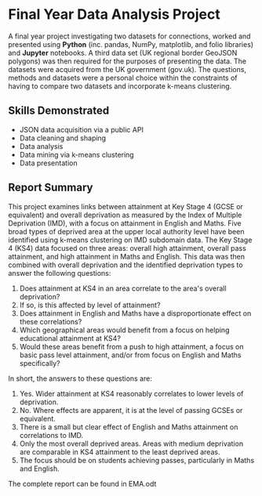 # Final Year Data Analysis Project

A final year project investigating two datasets for connections, worked and presented using **Python** (inc. pandas, NumPy, matplotlib, and folio libraries) and **Jupyter** notebooks. A third data set (UK regional border GeoJSON polygons) was then required for the purposes of presenting the data. The datasets were acquired from the UK government (gov.uk). The questions, methods and datasets were a personal choice within the constraints of having to compare two datasets and incorporate k-means clustering.

## Skills Demonstrated

- JSON data acquisition via a public API 
- Data cleaning and shaping
- Data analysis
- Data mining via k-means clustering
- Data presentation

## Report Summary

This project examines links between attainment at Key Stage 4 (GCSE or equivalent) and overall deprivation as measured by the Index of Multiple Deprivation (IMD), with a focus on attainment in English and Maths.  Five broad types of deprived area at the upper local authority level have been identified using k-means clustering on IMD subdomain data.  The Key Stage 4 (KS4) data focused on three areas: overall high attainment, overall pass attainment, and high attainment in Maths and English.  This data was then combined with overall deprivation and the identified deprivation types to answer the following questions:

1. Does attainment at KS4 in an area correlate to the area's overall deprivation?
2. If so, is this affected by level of attainment?
3. Does attainment in English and Maths have a disproportionate effect on these correlations?
4. Which geographical areas would benefit from a focus on helping educational attainment at KS4?
5. Would these areas benefit from a push to high attainment, a focus on basic pass level attainment, and/or from focus on English and Maths specifically?

In short, the answers to these questions are:

1. Yes. Wider attainment at KS4 reasonably correlates to lower levels of deprivation.
2. No. Where effects are apparent, it is at the level of passing GCSEs or equivalent. 
3. There is a small but clear effect of English and Maths attainment on correlations to IMD.
4. Only the most overall deprived areas.  Areas with medium deprivation are comparable in KS4 attainment to the least deprived areas.
5. The focus should be on students achieving passes, particularly in Maths and English.

The complete report can be found in EMA.odt
